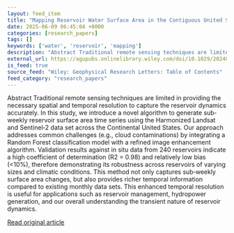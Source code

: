 ```yaml
---
layout: feed_item
title: "Mapping Reservoir Water Surface Area in the Contiguous United States Using the High‐Temporal Harmonized Landsat and Sentinel (HLS) Data at a Sub‐Weekly Time Scale"
date: 2025-06-09 06:45:04 +0000
categories: [research_papers]
tags: []
keywords: ['water', 'reservoir', 'mapping']
description: "Abstract Traditional remote sensing techniques are limited in providing the necessary spatial and temporal resolution to capture the reservoir dynamics accur..."
external_url: https://agupubs.onlinelibrary.wiley.com/doi/10.1029/2024GL114046?af=R
is_feed: true
source_feed: "Wiley: Geophysical Research Letters: Table of Contents"
feed_category: "research_papers"
---
```


Abstract Traditional remote sensing techniques are limited in providing the necessary spatial and temporal resolution to capture the reservoir dynamics accurately. In this study, we introduce a novel algorithm to generate sub‐weekly reservoir surface area time series using the Harmonized Landsat and Sentinel‐2 data set across the Continental United States. Our approach addresses common challenges (e.g., cloud contaminations) by integrating a Random Forest classification model with a refined image enhancement algorithm. Validation results against in situ data from 240 reservoirs indicate a high coefficient of determination (R2 = 0.98) and relatively low bias (<10%), therefore demonstrating its robustness across reservoirs of varying sizes and climatic conditions. This method not only captures sub‐weekly surface area changes, but also provides richer temporal information compared to existing monthly data sets. This enhanced temporal resolution is useful for applications such as reservoir management, hydropower generation, and our overall understanding the transient nature of reservoir dynamics.

[Read original article](https://agupubs.onlinelibrary.wiley.com/doi/10.1029/2024GL114046?af=R)
